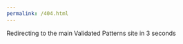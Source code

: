 ```yaml
---
permalink: /404.html
---
```


Redirecting to the main Validated Patterns site in 3 seconds
<script>
        var timer = setTimeout(function() {
            window.location.replace('https://validatedpatterns.io'+window.location.pathname);
        }, 3000);
</script>
